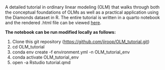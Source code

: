 A detailed tutorial in ordinary linear modeling (OLM) that walks through both the conceptual foundations of OLMs as well as a practical application using the Diamonds dataset in R. The entire tutorial is written in a quarto notebook and the rendered .html file can be viewed [here](https://jiroop.github.io/GLM_tutorial/GLM_tutorial.html). 

**The notebook can be run modified locally as follows:**

1. Clone this git repository (https://github.com/jiroop/OLM_tutorial.git)
2. cd OLM_tutorial
3. conda env create -f environment.yml -n OLM_tutorial_env
4. conda activate OLM_tutorial_env
5. open -a Rstudio tutorial.qmd
